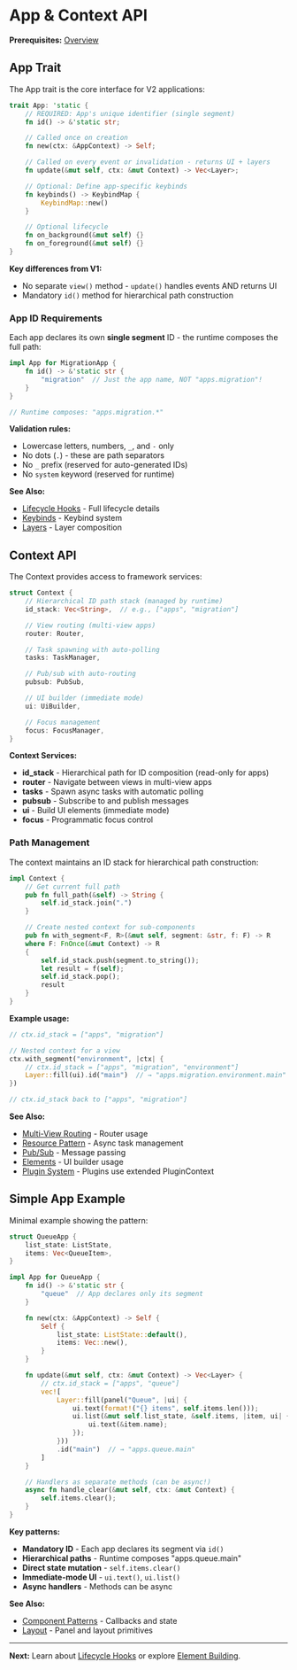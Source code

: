 # App & Context API

**Prerequisites:** [Overview](../00-overview.md)

## App Trait

The App trait is the core interface for V2 applications:

```rust
trait App: 'static {
    // REQUIRED: App's unique identifier (single segment)
    fn id() -> &'static str;

    // Called once on creation
    fn new(ctx: &AppContext) -> Self;

    // Called on every event or invalidation - returns UI + layers
    fn update(&mut self, ctx: &mut Context) -> Vec<Layer>;

    // Optional: Define app-specific keybinds
    fn keybinds() -> KeybindMap {
        KeybindMap::new()
    }

    // Optional lifecycle
    fn on_background(&mut self) {}
    fn on_foreground(&mut self) {}
}
```

**Key differences from V1:**
- No separate `view()` method - `update()` handles events AND returns UI
- Mandatory `id()` method for hierarchical path construction

### App ID Requirements

Each app declares its own **single segment** ID - the runtime composes the full path:

```rust
impl App for MigrationApp {
    fn id() -> &'static str {
        "migration"  // Just the app name, NOT "apps.migration"!
    }
}

// Runtime composes: "apps.migration.*"
```

**Validation rules:**
- Lowercase letters, numbers, `_`, and `-` only
- No dots (`.`) - these are path separators
- No `_` prefix (reserved for auto-generated IDs)
- No `system` keyword (reserved for runtime)

**See Also:**
- [Lifecycle Hooks](lifecycle.md) - Full lifecycle details
- [Keybinds](../04-user-interaction/keybinds.md) - Keybind system
- [Layers](../02-building-ui/layers.md) - Layer composition

## Context API

The Context provides access to framework services:

```rust
struct Context {
    // Hierarchical ID path stack (managed by runtime)
    id_stack: Vec<String>,  // e.g., ["apps", "migration"]

    // View routing (multi-view apps)
    router: Router,

    // Task spawning with auto-polling
    tasks: TaskManager,

    // Pub/sub with auto-routing
    pubsub: PubSub,

    // UI builder (immediate mode)
    ui: UiBuilder,

    // Focus management
    focus: FocusManager,
}
```

**Context Services:**
- **id_stack** - Hierarchical path for ID composition (read-only for apps)
- **router** - Navigate between views in multi-view apps
- **tasks** - Spawn async tasks with automatic polling
- **pubsub** - Subscribe to and publish messages
- **ui** - Build UI elements (immediate mode)
- **focus** - Programmatic focus control

### Path Management

The context maintains an ID stack for hierarchical path construction:

```rust
impl Context {
    // Get current full path
    pub fn full_path(&self) -> String {
        self.id_stack.join(".")
    }

    // Create nested context for sub-components
    pub fn with_segment<F, R>(&mut self, segment: &str, f: F) -> R
    where F: FnOnce(&mut Context) -> R
    {
        self.id_stack.push(segment.to_string());
        let result = f(self);
        self.id_stack.pop();
        result
    }
}
```

**Example usage:**
```rust
// ctx.id_stack = ["apps", "migration"]

// Nested context for a view
ctx.with_segment("environment", |ctx| {
    // ctx.id_stack = ["apps", "migration", "environment"]
    Layer::fill(ui).id("main")  // → "apps.migration.environment.main"
})

// ctx.id_stack back to ["apps", "migration"]
```

**See Also:**
- [Multi-View Routing](../03-state-management/routing.md) - Router usage
- [Resource Pattern](../03-state-management/resource-pattern.md) - Async task management
- [Pub/Sub](../03-state-management/pubsub.md) - Message passing
- [Elements](elements.md) - UI builder usage
- [Plugin System](../06-system-features/plugin-system.md) - Plugins use extended PluginContext

## Simple App Example

Minimal example showing the pattern:

```rust
struct QueueApp {
    list_state: ListState,
    items: Vec<QueueItem>,
}

impl App for QueueApp {
    fn id() -> &'static str {
        "queue"  // App declares only its segment
    }

    fn new(ctx: &AppContext) -> Self {
        Self {
            list_state: ListState::default(),
            items: Vec::new(),
        }
    }

    fn update(&mut self, ctx: &mut Context) -> Vec<Layer> {
        // ctx.id_stack = ["apps", "queue"]
        vec![
            Layer::fill(panel("Queue", |ui| {
                ui.text(format!("{} items", self.items.len()));
                ui.list(&mut self.list_state, &self.items, |item, ui| {
                    ui.text(&item.name);
                });
            }))
            .id("main")  // → "apps.queue.main"
        ]
    }

    // Handlers as separate methods (can be async!)
    async fn handle_clear(&mut self, ctx: &mut Context) {
        self.items.clear();
    }
}
```

**Key patterns:**
- **Mandatory ID** - Each app declares its segment via `id()`
- **Hierarchical paths** - Runtime composes "apps.queue.main"
- **Direct state mutation** - `self.items.clear()`
- **Immediate-mode UI** - `ui.text()`, `ui.list()`
- **Async handlers** - Methods can be async

**See Also:**
- [Component Patterns](../04-user-interaction/component-patterns.md) - Callbacks and state
- [Layout](../02-building-ui/layout.md) - Panel and layout primitives

---

**Next:** Learn about [Lifecycle Hooks](lifecycle.md) or explore [Element Building](elements.md).
